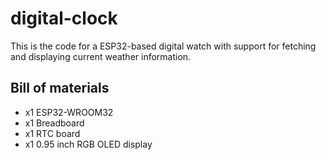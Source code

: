 # digital-clock

This is the code for a ESP32-based digital watch with support for fetching and displaying current weather information.

## Bill of materials
- x1 ESP32-WROOM32
- x1 Breadboard
- x1 RTC board
- x1 0.95 inch RGB OLED display